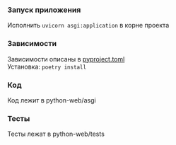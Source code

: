 ### Запуск приложения
Исполнить `uvicorn asgi:application` в корне проекта

### Зависимости
Зависимости описаны в [pyproject.toml](pyproject.toml)\
Установка: `poetry install`

### Код
Код лежит в python-web/asgi

### Тесты
Тесты лежат в python-web/tests